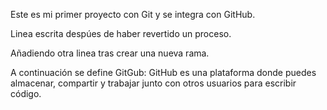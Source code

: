 Este es mi primer proyecto con Git y se integra con GitHub.

Linea escrita despúes de haber revertido un proceso.

Añadiendo otra linea tras crear una nueva rama.

A continuación se define GitGub:
GitHub es una plataforma donde puedes almacenar, compartir y trabajar junto con otros usuarios para escribir código. 
